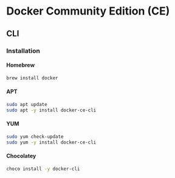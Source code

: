 # Docker Community Edition (CE)

## CLI

### Installation

#### Homebrew

```sh
brew install docker
```

#### APT

```sh
sudo apt update
sudo apt -y install docker-ce-cli
```

#### YUM

```sh
sudo yum check-update
sudo yum -y install docker-ce-cli
```

#### Chocolatey

```sh
choco install -y docker-cli
```

